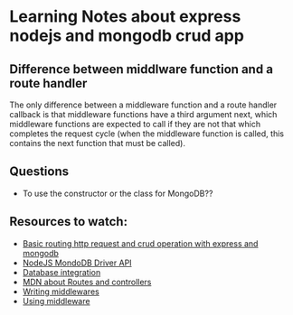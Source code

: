 # Learning Notes about express nodejs and mongodb crud app

## Difference between middlware function and a route handler
The only difference between a middleware function and a route handler callback is that middleware functions have a third argument next, which middleware functions are expected to call if they are not that which completes the request cycle (when the middleware function is called, this contains the next function that must be called).

 ## Questions
 * To use the constructor or the class for MongoDB??
 
 ## Resources to watch:
 * [Basic routing http request and crud operation with express and mongodb](https://dev.to/ichtrojan/basic-routing-http-requests-and-crud-operation-with-express-and-mongodb-od2)
 * [NodeJS MondoDB Driver API](http://mongodb.github.io/node-mongodb-native/3.6/api/MongoClient.html)
 * [Database integration](https://expressjs.com/en/guide/database-integration.html#mongodb)
 * [MDN about Routes and controllers](https://developer.mozilla.org/en-US/docs/Learn/Server-side/Express_Nodejs/routes)
 * [Writing middlewares](http://expressjs.com/en/guide/writing-middleware.html)
 * [Using middleware](https://expressjs.com/en/guide/using-middleware.html)